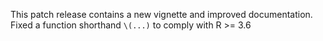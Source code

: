 This patch release contains a new vignette and improved documentation. 
Fixed a function shorthand `\(...)` to comply with R >= 3.6
